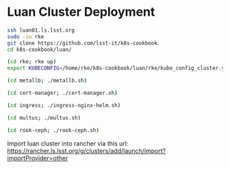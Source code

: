 # Luan Cluster Deployment

```bash
ssh luan01.ls.lsst.org
sudo -iu rke
git clone https://github.com/lsst-it/k8s-cookbook
cd k8s-cookbook/luan/

(cd rke; rke up)
export KUBECONFIG=/home/rke/k8s-cookbook/luan/rke/kube_config_cluster.yml

(cd metallb; ./metallb.sh)

(cd cert-manager; ./cert-manager.sh)

(cd ingress; ./ingress-nginx-helm.sh)

(cd multus; ./multus.sh)

(cd rook-ceph; ./rook-ceph.sh)
```

Import luan cluster into rancher via this url:
https://rancher.ls.lsst.org/g/clusters/add/launch/import?importProvider=other
